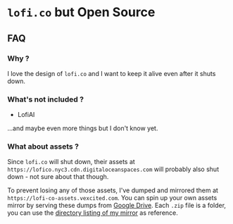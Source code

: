 # `lofi.co` but Open Source

## FAQ

### Why ?

I love the design of `lofi.co` and I want to keep it alive even after it shuts down.

### What's not included ?

- LofiAI

...and maybe even more things but I don't know yet.

### What about assets ?

Since `lofi.co` will shut down, their assets at `https://lofico.nyc3.cdn.digitaloceanspaces.com` will probably also shut down - not sure about that though.

To prevent losing any of those assets, I've dumped and mirrored them at `https://lofi-co-assets.vexcited.com`. You can spin up your own assets mirror by serving these dumps from [Google Drive](https://drive.google.com/drive/folders/1ZBbENPYxs5mXB-1SIU-ftNBx9opRhhNl). Each `.zip` file is a folder, you can use the [directory listing of my mirror](https://lofi-co-assets.vexcited.com) as reference.
